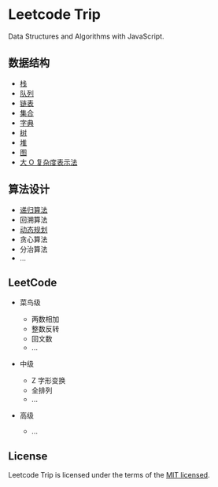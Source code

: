 # Leetcode Trip

Data Structures and Algorithms with JavaScript.

## 数据结构

- [栈](./DataStructures/Stack/README.md)
- [队列](./DataStructures/Queue/README.md)
- [链表](./DataStructures/LinkedList/README.md)
- [集合](./DataStructures/Set/README.md)
- [字典](./DataStructures/Dictionary/README.md)
- [树](./DataStructures/Tree/README.md)
- [堆](./DataStructures/BinaryHeap/README.md)
- [图](./DataStructures/Graph/README.md)
- [大 O 复杂度表示法](./DataStructures/Complexity/README.md)

## 算法设计

- [递归算法](./AlgorithmDesign/Recursive)
- 回溯算法
- [动态规划](./AlgorithmDesign/DynamicProgramming)
- 贪心算法
- 分治算法
- ...

## LeetCode

- 菜鸟级

  - 两数相加
  - 整数反转
  - 回文数
  - ...

- 中级

  - Z 字形变换
  - 全排列
  - ...

- 高级

  - ...

## License

Leetcode Trip is licensed under the terms of the [MIT licensed](https://opensource.org/licenses/MIT).
